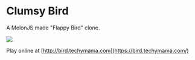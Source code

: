 Clumsy Bird
===========

A MelonJS made "Flappy Bird" clone.

![](http://i.imgur.com/Slbvt65.png)

Play online at [http://bird.techymama.com](https://bird.techymama.com/)
